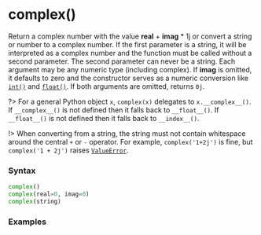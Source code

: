 # complex()
Return a complex number with the value **real** + **imag** * 1j or convert a string or number to a complex number. If the first parameter is a string, it will be interpreted as a complex number and the function must be called without a second parameter. The second parameter can never be a string. Each argument may be any numeric type (including complex). If **imag** is omitted, it defaults to zero and the constructor serves as a numeric conversion like [`int()`](/built-in-functions/int.md) and [`float()`](/built-in-functions/float.md). If both arguments are omitted, returns `0j`.

?> For a general Python object `x`, `complex(x)` delegates to `x.__complex__()`. If `__complex__()` is not defined then it falls back to `__float__()`. If `__float__()` is not defined then it falls back to `__index__()`.

!> When converting from a string, the string must not contain whitespace around the central `+` or `-` operator. For example, `complex('1+2j')` is fine, but `complex('1 + 2j')` raises [`ValueError`](/exceptions/ValueError.md).

### Syntax
```python
complex()
complex(real=0, imag=0)
complex(string)
```

### Examples
```python
```
